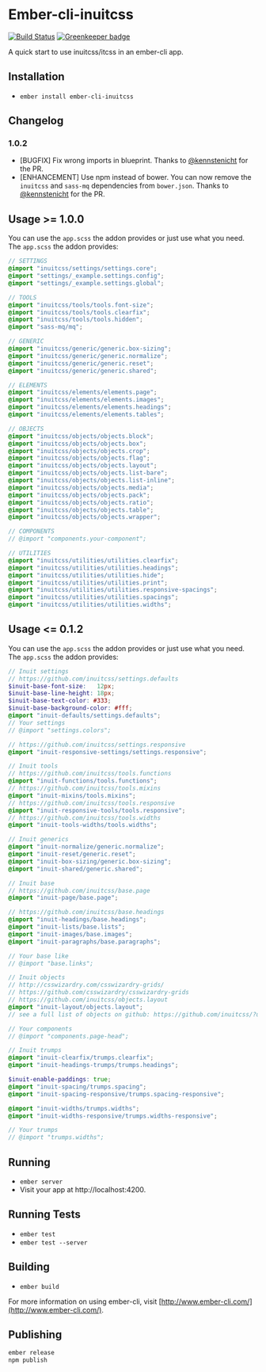 # Ember-cli-inuitcss

[![Build Status](https://travis-ci.org/funkensturm/ember-cli-inuitcss.svg?branch=master)](https://travis-ci.org/funkensturm/ember-cli-inuitcss)
[![Greenkeeper badge](https://badges.greenkeeper.io/funkensturm/ember-cli-inuitcss.svg)](https://greenkeeper.io/)

A quick start to use inuitcss/itcss in an ember-cli app.

## Installation

* `ember install ember-cli-inuitcss`

## Changelog

### 1.0.2
* [BUGFIX] Fix wrong imports in blueprint. Thanks to [@kennstenicht](https://github.com/kennstenicht) for the PR.
* [ENHANCEMENT] Use npm instead of bower. You can now remove the `inuitcss` and `sass-mq` dependencies from `bower.json`. Thanks to [@kennstenicht](https://github.com/kennstenicht) for the PR.

## Usage >= 1.0.0

You can use the `app.scss` the addon provides or just use what you need.
The `app.scss` the addon provides:

```scss
// SETTINGS
@import "inuitcss/settings/settings.core";
@import "settings/_example.settings.config";
@import "settings/_example.settings.global";

// TOOLS
@import "inuitcss/tools/tools.font-size";
@import "inuitcss/tools/tools.clearfix";
@import "inuitcss/tools/tools.hidden";
@import "sass-mq/mq";

// GENERIC
@import "inuitcss/generic/generic.box-sizing";
@import "inuitcss/generic/generic.normalize";
@import "inuitcss/generic/generic.reset";
@import "inuitcss/generic/generic.shared";

// ELEMENTS
@import "inuitcss/elements/elements.page";
@import "inuitcss/elements/elements.images";
@import "inuitcss/elements/elements.headings";
@import "inuitcss/elements/elements.tables";

// OBJECTS
@import "inuitcss/objects/objects.block";
@import "inuitcss/objects/objects.box";
@import "inuitcss/objects/objects.crop";
@import "inuitcss/objects/objects.flag";
@import "inuitcss/objects/objects.layout";
@import "inuitcss/objects/objects.list-bare";
@import "inuitcss/objects/objects.list-inline";
@import "inuitcss/objects/objects.media";
@import "inuitcss/objects/objects.pack";
@import "inuitcss/objects/objects.ratio";
@import "inuitcss/objects/objects.table";
@import "inuitcss/objects/objects.wrapper";

// COMPONENTS
// @import "components.your-component";

// UTILITIES
@import "inuitcss/utilities/utilities.clearfix";
@import "inuitcss/utilities/utilities.headings";
@import "inuitcss/utilities/utilities.hide";
@import "inuitcss/utilities/utilities.print";
@import "inuitcss/utilities/utilities.responsive-spacings";
@import "inuitcss/utilities/utilities.spacings";
@import "inuitcss/utilities/utilities.widths";
```


## Usage <= 0.1.2

You can use the `app.scss` the addon provides or just use what you need.
The `app.scss` the addon provides:

```scss
// Inuit settings
// https://github.com/inuitcss/settings.defaults
$inuit-base-font-size:   12px;
$inuit-base-line-height: 18px;
$inuit-base-text-color: #333;
$inuit-base-background-color: #fff;
@import "inuit-defaults/settings.defaults";
// Your settings
// @import "settings.colors";

// https://github.com/inuitcss/settings.responsive
@import "inuit-responsive-settings/settings.responsive";

// Inuit tools
// https://github.com/inuitcss/tools.functions
@import "inuit-functions/tools.functions";
// https://github.com/inuitcss/tools.mixins
@import "inuit-mixins/tools.mixins";
// https://github.com/inuitcss/tools.responsive
@import "inuit-responsive-tools/tools.responsive";
// https://github.com/inuitcss/tools.widths
@import "inuit-tools-widths/tools.widths";

// Inuit generics
@import "inuit-normalize/generic.normalize";
@import "inuit-reset/generic.reset";
@import "inuit-box-sizing/generic.box-sizing";
@import "inuit-shared/generic.shared";

// Inuit base
// https://github.com/inuitcss/base.page
@import "inuit-page/base.page";

// https://github.com/inuitcss/base.headings
@import "inuit-headings/base.headings";
@import "inuit-lists/base.lists";
@import "inuit-images/base.images";
@import "inuit-paragraphs/base.paragraphs";

// Your base like
// @import "base.links";

// Inuit objects
// http://csswizardry.com/csswizardry-grids/
// https://github.com/csswizardry/csswizardry-grids
// https://github.com/inuitcss/objects.layout
@import "inuit-layout/objects.layout";
// see a full list of objects on github: https://github.com/inuitcss/?utf8=%E2%9C%93&query=objects

// Your components
// @import "components.page-head";

// Inuit trumps
@import "inuit-clearfix/trumps.clearfix";
@import "inuit-headings-trumps/trumps.headings";

$inuit-enable-paddings: true;
@import "inuit-spacing/trumps.spacing";
@import "inuit-spacing-responsive/trumps.spacing-responsive";

@import "inuit-widths/trumps.widths";
@import "inuit-widths-responsive/trumps.widths-responsive";

// Your trumps
// @import "trumps.widths";
```

## Running

* `ember server`
* Visit your app at http://localhost:4200.

## Running Tests

* `ember test`
* `ember test --server`

## Building

* `ember build`

For more information on using ember-cli, visit [http://www.ember-cli.com/](http://www.ember-cli.com/).

## Publishing

```bash
ember release
npm publish
```

